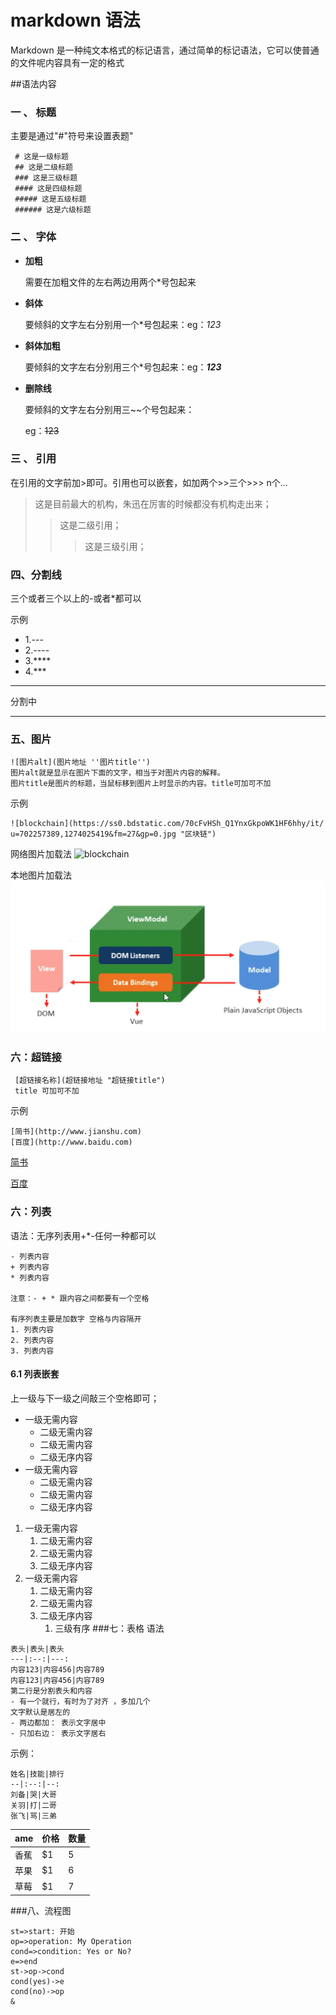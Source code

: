 # markdown 语法
Markdown 是一种纯文本格式的标记语言，通过简单的标记语法，它可以使普通的文件呢内容具有一定的格式

##语法内容

### 一 、 标题
主要是通过"#"符号来设置表题"

```
 # 这是一级标题
 ## 这是二级标题
 ### 这是三级标题
 #### 这是四级标题
 ##### 这是五级标题
 ###### 这是六级标题
```
### 二 、 字体
- **加粗**
   
    需要在加粗文件的左右两边用两个*号包起来
    
- **斜体**
    
    要倾斜的文字左右分别用一个*号包起来：eg：*123*

- **斜体加粗**   
    
    要倾斜的文字左右分别用三个*号包起来：eg：***123***
    
- **删除线**   
    
    要倾斜的文字左右分别用三~~个号包起来：
    
    eg：~~123~~

### 三 、 引用 

在引用的文字前加>即可。引用也可以嵌套，如加两个>>三个>>>
n个...  
>这是目前最大的机构，朱迅在厉害的时候都没有机构走出来；
>>这是二级引用；
>>>这是三级引用；

### 四、分割线
三个或者三个以上的-或者*都可以

示例

- 1.---
- 2.----
- 3.****
- 4.***
***
分割中
**** 

### 五、图片
```
![图片alt](图片地址 ''图片title'')
图片alt就是显示在图片下面的文字，相当于对图片内容的解释。
图片title是图片的标题，当鼠标移到图片上时显示的内容。title可加可不加

```

示例

```
![blockchain](https://ss0.bdstatic.com/70cFvHSh_Q1YnxGkpoWK1HF6hhy/it/
u=702257389,1274025419&fm=27&gp=0.jpg "区块链")

```
网络图片加载法
![blockchain](https://gimg2.baidu.com/image_search/src=http%3A%2F%2Fa2.att.hudong.com%2F27%2F81%2F01200000194677136358818023076.jpg&refer=http%3A%2F%2Fa2.att.hudong.com&app=2002&size=f9999,10000&q=a80&n=0&g=0n&fmt=jpeg?sec=1618644300&t=1620c7604676818c84d797bfa91cbbf1 "区块链")

本地图片加载法
![zhuxue](../images/mvvm/vue-01.png "竹雪")

### 六：超链接
```
 [超链接名称](超链接地址 "超链接title")
 title 可加可不加
```
示例
```
[简书](http://www.jianshu.com)
[百度](http://www.baidu.com)
```
[简书](http://www.jianshu.com "超链接title")

[百度](http://www.baidu.com)


### 六：列表
语法：无序列表用+*-任何一种都可以
```
- 列表内容
+ 列表内容
* 列表内容

注意：- + * 跟内容之间都要有一个空格

有序列表主要是加数字 空格与内容隔开
1. 列表内容
2. 列表内容
3. 列表内容
```
#### 6.1 列表嵌套
上一级与下一级之间敲三个空格即可；
- 一级无需内容
   - 二级无需内容
   - 二级无需内容
   - 二级无序内容
- 一级无需内容
   - 二级无需内容
   - 二级无需内容
   - 二级无序内容
1. 一级无需内容
   1. 二级无需内容
   2. 二级无需内容
   3. 二级无序内容
2. 一级无需内容
   1. 二级无需内容
   2. 二级无需内容
   3. 二级无序内容
      1. 三级有序
###七：表格
语法
``` 
表头|表头|表头
---|:--:|---:
内容123|内容456|内容789
内容123|内容456|内容789
第二行是分割表头和内容
- 有一个就行，有时为了对齐 ，多加几个
文字默认是居左的
- 两边都加： 表示文字居中
- 只加右边： 表示文字居右
```
示例：
``` 
姓名|技能|排行
--|:--:|--:
刘备|哭|大哥
关羽|打|二哥
张飞|骂|三弟
```
|ame | 价格 |  数量 |  
|-|-|-|
|香蕉 | $1 | 5 |
|苹果 | $1 | 6 |
|草莓 | $1 | 7 |


###八、流程图
```flow
st=>start: 开始
op=>operation: My Operation
cond=>condition: Yes or No?
e=>end
st->op->cond
cond(yes)->e
cond(no)->op
&
```



















